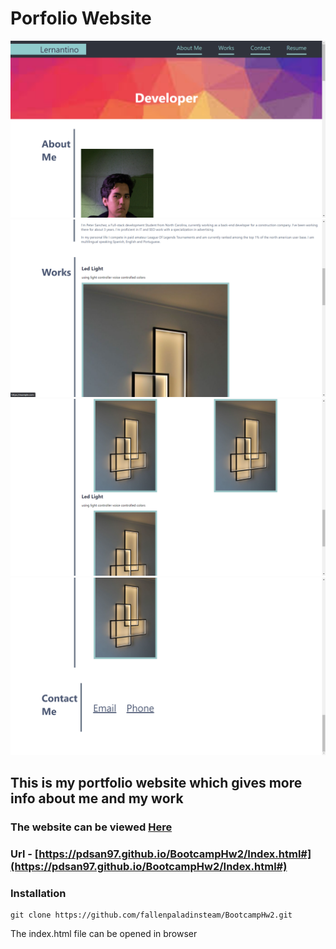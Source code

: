 # Porfolio Website

![](./Assets/Image-2.png)
![](./Assets/Image-3.png)
![](./Assets/Image-4.png)
![](./Assets/Image-1.png)

## This is my portfolio website which gives more info about me and my work

### The website can be viewed [Here](https://fallenpaladinsteam.github.io/BootcampHw2/Index.html#)

### Url - [https://pdsan97.github.io/BootcampHw2/Index.html#](https://pdsan97.github.io/BootcampHw2/Index.html#)

### Installation

```
git clone https://github.com/fallenpaladinsteam/BootcampHw2.git
```

The index.html file can be opened in browser
